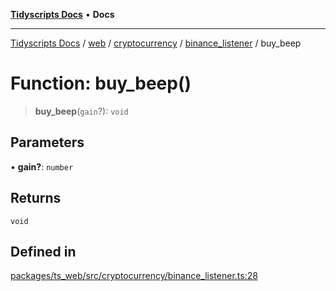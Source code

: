 [**Tidyscripts Docs**](../../../../../../../README.md) • **Docs**

***

[Tidyscripts Docs](../../../../../../../globals.md) / [web](../../../../../README.md) / [cryptocurrency](../../../README.md) / [binance\_listener](../README.md) / buy\_beep

# Function: buy\_beep()

> **buy\_beep**(`gain`?): `void`

## Parameters

• **gain?**: `number`

## Returns

`void`

## Defined in

[packages/ts\_web/src/cryptocurrency/binance\_listener.ts:28](https://github.com/sheunaluko/tidyscripts/blob/master/packages/ts_web/src/cryptocurrency/binance_listener.ts#L28)

